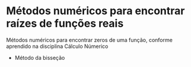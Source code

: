 # Métodos numéricos para encontrar raízes de funções reais

  Métodos numéricos para encontrar zeros de uma função, conforme aprendido na disciplina Cálculo Númerico

  - Método da bisseção
